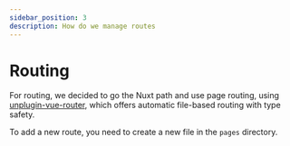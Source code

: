 ```yaml
---
sidebar_position: 3
description: How do we manage routes
---
```


# Routing

For routing, we decided to go the Nuxt path and use page routing, using [unplugin-vue-router](https://github.com/posva/unplugin-vue-router), which offers automatic file-based routing with type safety.

To add a new route, you need to create a new file in the `pages` directory.
